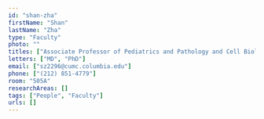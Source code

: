 ```yaml
---
id: "shan-zha"
firstName: "Shan"
lastName: "Zha"
type: "Faculty"
photo: ""
titles: ["Associate Professor of Pediatrics and Pathology and Cell Biology"]
letters: ["MD", "PhD"]
email: ["sz2296@cumc.columbia.edu"]
phone: ["(212) 851-4779"]
room: "505A"
researchAreas: []
tags: ["People", "Faculty"]
urls: []
---
```

